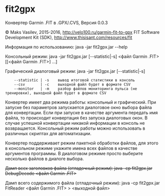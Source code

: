 # fit2gpx

Конвертер Garmin .FIT в .GPX/.CVS, Версия 0.0.3

© Maks Vasilev, 2015-2016, http://velo100.ru/garmin-fit-to-gpx
FIT Software Development Kit (SDK), http://www.thisisant.com/resources/fit

Информация по использованию:
	java -jar fit2gpx.jar --help

Консольный режим:
	java -jar fit2gpx.jar [--statistic|-s] <файл Garmin .FIT> [[<файл Garmin .FIT>] …]

Графический диалоговый режим:
	java -jar fit2gpx.jar [--statistic|-s]

		--statistic	| -s	вывод итоговой статистики в консоль
		--csv		| -c	выходной файл будет в формате CSV
		--monitor	| -m	разбор файлов мониторинга пульса (не тренировки), выходной файл будет в формате CSV

Конвертер имеет два режима работы: консольный и графический. При запуске без параметров запускается диалоговое окно
выбора файла для конвертации. Если при запуске в качестве аргумента передать имя файла, то происходит конвертация
без запуска диалоговых окон. В случае успешной конвертации никакой информации в консоль не возвращается.
Консольный режим работы можно использовать в различных скриптах для автоматизации.

Конвертер поддерживает режим пакетной обработки файлов, для этого в консольном режиме укажите имена всех файлов
в качестве аргументов программы. В диалоговом режиме просто выберите несколько файлов в диалоге выбора.

~~Дамп всех заголовков файла (отладочный режим):
	java -cp fit2gpx.jar DebugDecode <файл Garmin .FIT>~~

Дамп всего содержимого файла (отладочный режим):
	java -cp fit2gpx.jar FitReader <файл Garmin .FIT> > <выходной файл>